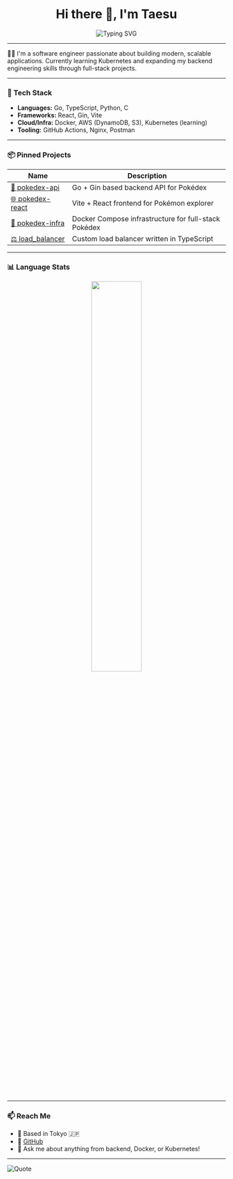 <h1 align="center">Hi there 👋, I'm Taesu</h1>

<p align="center">
  <img src="https://readme-typing-svg.herokuapp.com?font=Fira+Code&pause=1000&center=true&vCenter=true&width=440&lines=Software+Engineer+in+Tokyo;Backend+%2F+Full-stack+Developer;Go+%7C+Docker+%7C+DynamoDB+%7C+Kubernetes" alt="Typing SVG" />
</p>

---

🧑‍💻 I'm a software engineer passionate about building modern, scalable applications. Currently learning Kubernetes and expanding my backend engineering skills through full-stack projects.

---

### 🚀 Tech Stack
- **Languages:** Go, TypeScript, Python, C
- **Frameworks:** React, Gin, Vite
- **Cloud/Infra:** Docker, AWS (DynamoDB, S3), Kubernetes (learning)
- **Tooling:** GitHub Actions, Nginx, Postman

---


### 📦 Pinned Projects

| Name | Description |
|------|-------------|
| [🧠 pokedex-api](https://github.com/Tonipenyallop/pokedex-api) | Go + Gin based backend API for Pokédex |
| [🌐 pokedex-react](https://github.com/Tonipenyallop/pokedex-react) | Vite + React frontend for Pokémon explorer |
| [🔧 pokedex-infra](https://github.com/Tonipenyallop/pokedex-infra) | Docker Compose infrastructure for full-stack Pokédex |
| [⚖️ load_balancer](https://github.com/Tonipenyallop/load_balancer) | Custom load balancer written in TypeScript |

---



<!--### 📊 GitHub Stats -->
### 📊 Language Stats

<p align="center">
<!--   <img width="48%" src="https://github-readme-stats.vercel.app/api?username=Tonipenyallop&show_icons=true&theme=tokyonight" /> -->
  <img width="48%" src="https://github-readme-stats.vercel.app/api/top-langs/?username=Tonipenyallop&layout=compact&theme=tokyonight" />
</p>

---

### 📫 Reach Me
- 📍 Based in Tokyo 🇯🇵
- 📨 [GitHub](https://github.com/Tonipenyallop)
- 💬 Ask me about anything from backend, Docker, or Kubernetes!

---

![Quote](https://quotes-github-readme.vercel.app/api?type=horizontal&theme=tokyonight)
